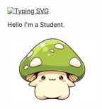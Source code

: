 [![Typing SVG](https://readme-typing-svg.demolab.com?font=Silkscreen&duration=4000&pause=500&color=7F35D7&width=435&lines=+andres+%E2%96%B7+Software+Developer)](https://git.io/typing-svg)

Hello I'm a Student.

<img src="https://github.com/AndresFelipePiedrahita/challenge/blob/main/assets/honguito.png" alt="Honguito" width="200px">
